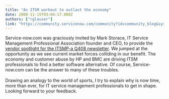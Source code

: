 ```yaml
---
title: "An ITSM workout to outlast the economy"
date: 2008-11-15T03:04:17.000Z
authors: ["rglauser"]
link: "https://community.servicenow.com/community?id=community_blog&sys_id=625da629dbd0dbc01dcaf3231f9619d5"
---
```

<p>Service-now.com was graciously invited by Mark Storace, IT Service Management Professional Association founder and CEO, to provide the <a title="w.itsmpa.org/itsmpa/ITSMPASpotlightq408.htm" href="http://www.itsmpa.org/itsmpa/ITSMPASpotlightq408.htm" rel="lightframe">vendor spotlight for the ITSMP-a Q408 newsletter</a>. We jumped at the opportunity as we see current market forces colliding in our benefit. The economy and customer abuse by HP and BMC are driving ITSM professionals to find a better software alternative. Of course, Service-now.com can be the answer to many of these troubles.<br /><br />Drawing an analogy to the world of sports, I try to explain why is now time, more than ever, for IT service management professionals to get in shape. Looking forward to your feedback.</p>